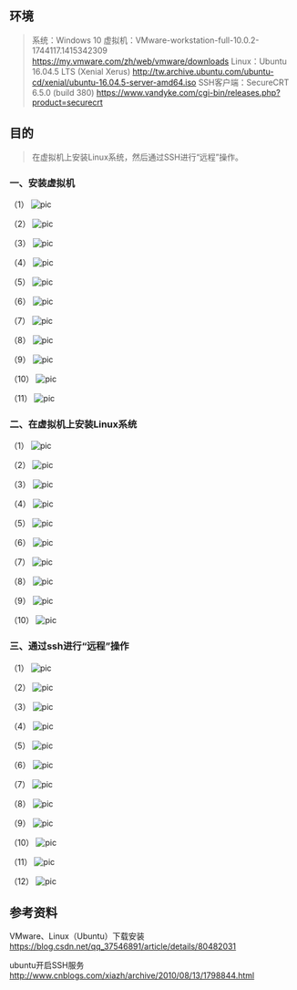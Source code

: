 ## 环境
> 系统：Windows 10
> 虚拟机：VMware-workstation-full-10.0.2-1744117.1415342309
> https://my.vmware.com/zh/web/vmware/downloads
> Linux：Ubuntu 16.04.5 LTS (Xenial Xerus)
> http://tw.archive.ubuntu.com/ubuntu-cd/xenial/ubuntu-16.04.5-server-amd64.iso
> SSH客户端：SecureCRT 6.5.0 (build 380)
> https://www.vandyke.com/cgi-bin/releases.php?product=securecrt

## 目的
> 在虚拟机上安装Linux系统，然后通过SSH进行“远程”操作。



### 一、安装虚拟机
（1）
 ![pic](.\pic\101.png)

（2）
 ![pic](.\pic\102.png)

（3）
 ![pic](.\pic\103.png)

（4）
 ![pic](.\pic\104.png)

（5）
 ![pic](.\pic\105.png)

（6）
 ![pic](.\pic\106.png)

（7）
 ![pic](.\pic\107.png)

（8）
 ![pic](.\pic\108.png)

（9）
 ![pic](.\pic\109.png)

（10）
 ![pic](.\pic\110.png)

（11）
 ![pic](.\pic\111.png)



### 二、在虚拟机上安装Linux系统
（1）
 ![pic](.\pic\201.png)

（2）
 ![pic](.\pic\202.png)

（3）
 ![pic](.\pic\203.png)

（4）
 ![pic](.\pic\204.png)

（5）
 ![pic](.\pic\205.png)

（6）
 ![pic](.\pic\206.png)

（7）
 ![pic](.\pic\207.png)

（8）
 ![pic](.\pic\208.png)

（9）
 ![pic](.\pic\209.png)

（10）
 ![pic](.\pic\210.png)



### 三、通过ssh进行“远程”操作
（1）
 ![pic](.\pic\301.png)

（2）
 ![pic](.\pic\302.png)

（3）
 ![pic](.\pic\303.png)

（4）
 ![pic](.\pic\304.png)

（5）
 ![pic](.\pic\305.png)

（6）
 ![pic](.\pic\306.png)

（7）
 ![pic](.\pic\307.png)

（8）
 ![pic](.\pic\308.png)

（9）
 ![pic](.\pic\309.png)

（10）
 ![pic](.\pic\310.png)

（11）
 ![pic](.\pic\311.png)

（12）
 ![pic](.\pic\312.png)



## 参考资料
VMware、Linux（Ubuntu）下载安装
https://blog.csdn.net/qq_37546891/article/details/80482031

ubuntu开启SSH服务
http://www.cnblogs.com/xiazh/archive/2010/08/13/1798844.html